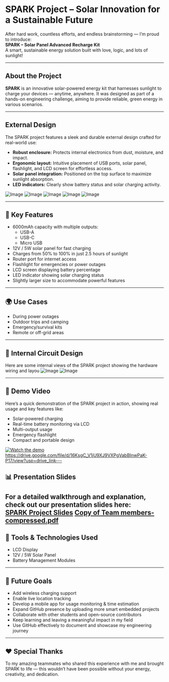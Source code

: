 #  SPARK Project – Solar Innovation for a Sustainable Future

 After hard work, countless efforts, and endless brainstorming — I’m proud to introduce:  
**SPARK – Solar Panel Advanced Recharge Kit**  
A smart, sustainable energy solution built with love, logic, and lots of sunlight!

---

##  About the Project

**SPARK** is an innovative solar-powered energy kit that harnesses sunlight to charge your devices — anytime, anywhere. It was designed as part of a hands-on engineering challenge, aiming to provide reliable, green energy in various scenarios.

---

##  External Design 

The SPARK project features a sleek and durable external design crafted for real-world use:
 
- **Robust enclosure:** Protects internal electronics from dust, moisture, and impact.  
- **Ergonomic layout:** Intuitive placement of USB ports, solar panel, flashlight, and LCD screen for effortless access.  
- **Solar panel integration:** Positioned on the top surface to maximize sunlight absorption.  
- **LED indicators:** Clearly show battery status and solar charging activity.  

![Image](https://github.com/user-attachments/assets/25d1831e-1460-4797-80ff-389c2eb1c69f)
![Image](https://github.com/user-attachments/assets/0262c5c4-5890-4a19-8a72-faacb8ed835f)
![Image](https://github.com/user-attachments/assets/571edb3b-7ab2-4dfc-b6aa-87bc5b0c15ba)
![Image](https://github.com/user-attachments/assets/2641e7ba-b1ef-4dc8-8d00-46c8d3694e70)
![Image](https://github.com/user-attachments/assets/76409d38-1ba6-4d7a-8eed-2b46f098b51c)


---
 
## 🔋 Key Features

- 6000mAh capacity with multiple outputs:
  - USB-A
  - USB-C
  - Micro USB
- 12V / 5W solar panel for fast charging
- Charges from 50% to 100% in just 2.5 hours of sunlight
- Router port for internet access
- Flashlight for emergencies or power outages
- LCD screen displaying battery percentage
- LED indicator showing solar charging status
- Slightly larger size to accommodate powerful features

---

## 🌍 Use Cases

- During power outages
- Outdoor trips and camping
- Emergency/survival kits
- Remote or off-grid areas

---

## 🧠 Internal Circuit Design

Here are some internal views of the SPARK project showing the hardware wiring and layou
![Image](https://github.com/user-attachments/assets/ab31cc40-04ac-4fb9-8d5e-a62398a72621)
![Image](https://github.com/user-attachments/assets/0262c5c4-5890-4a19-8a72-faacb8ed835f)

---

## 🎥 Demo Video

Here’s a quick demonstration of the SPARK project in action, showing real usage and key features like:

- Solar-powered charging
- Real-time battery monitoring via LCD
- Multi-output usage
- Emergency flashlight
- Compact and portable design

[![Watch the demo](https://img.youtube.com/vi/VIDEO_ID_HERE/0.jpg)](https://www.youtube.com/watch?v=VIDEO_ID_HERE)
https://drive.google.com/file/d/16KsgC_V1jU9XJ9VXPgVabBInwPaK-P17/view?usp=drive_link---

## 📊 Presentation Slides

For a detailed walkthrough and explanation, check out our presentation slides here:  
[SPARK Project Slides](https://your-slides-link-here.com)
[Copy of Team members-compressed.pdf](https://github.com/user-attachments/files/20762452/Copy.of.Team.members-compressed.pdf)
---

## 🔧 Tools & Technologies Used

- LCD Display
- 12V / 5W Solar Panel
- Battery Management Modules
---

## 🎯 Future Goals

- Add wireless charging support  
- Enable live location tracking  
- Develop a mobile app for usage monitoring & time estimation  
- Expand GitHub presence by uploading more smart embedded projects  
- Collaborate with other students and open-source contributors  
- Keep learning and leaving a meaningful impact in my field  
- Use GitHub effectively to document and showcase my engineering journey

---

## ❤️ Special Thanks

To my amazing teammates who shared this experience with me and brought SPARK to life — this wouldn’t have been possible without your energy, creativity, and dedication.
